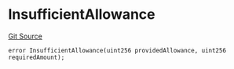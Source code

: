 # InsufficientAllowance
[Git Source](https://github.com/matter-labs/zksync-contracts/blob/c6e73735b89a4b474234f6471e326125c9069f15/contracts/l2-contracts/errors/L2ContractErrors.sol)


```solidity
error InsufficientAllowance(uint256 providedAllowance, uint256 requiredAmount);
```

